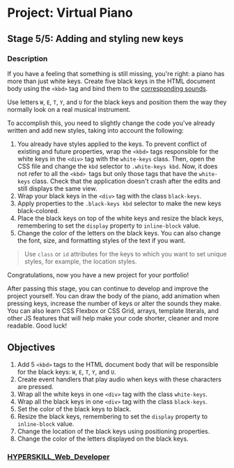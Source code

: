 # Project: Virtual Piano

## Stage 5/5: Adding and styling new keys

### Description

If you have a feeling that something is still missing, you're right: a piano has more than just white keys. Create five black keys in the HTML document body using the `<kbd>` tag and bind them to the [corresponding sounds](https://stepik.org/media/attachments/lesson/315625/black_keys.zip).

Use letters `W`, `E`, `T`, `Y`, and `U` for the black keys and position them the way they normally look on a real musical instrument.

To accomplish this, you need to slightly change the code you've already written and add new styles, taking into account the following:

1. You already have styles applied to the keys. To prevent conflict of existing and future properties, wrap the `<kbd>` tags responsible for the white keys in the `<div>` tag with the `white-keys` class. Then, open the CSS file and change the `kbd` selector to `.white-keys kbd`. Now, it does not refer to all the `<kbd> `tags but only those tags that have the `white-keys` class. Check that the application doesn't crash after the edits and still displays the same view.
2. Wrap your black keys in the `<div>` tag with the class `black-keys`.
3. Apply properties to the `.black-keys kbd` selector to make the new keys black-colored.
4. Place the black keys on top of the white keys and resize the black keys, remembering to set the `display` property to `inline-block` value.
5. Change the color of the letters on the black keys. You can also change the font, size, and formatting styles of the text if you want.

> Use `class` or `id` attributes for the keys to which you want to set unique styles, for example, the location styles.

Congratulations, now you have a new project for your portfolio!

After passing this stage, you can continue to develop and improve the project yourself. You can draw the body of the piano, add animation when pressing keys, increase the number of keys or alter the sounds they make. You can also learn CSS Flexbox or CSS Grid, arrays, template literals, and other JS features that will help make your code shorter, cleaner and more readable. Good luck!

## Objectives

1. Add 5 `<kbd>` tags to the HTML document body that will be responsible for the black keys: `W`, `E`, `T`, `Y`, and `U`.
2. Create event handlers that play audio when keys with these characters are pressed.
3. Wrap all the white keys in one `<div>` tag with the class `white-keys`.
4. Wrap all the black keys in one `<div>` tag with the class `black-keys`.
5. Set the color of the black keys to black.
6. Resize the black keys, remembering to set the `display` property to `inline-block` value.
7. Change the location of the black keys using positioning properties.
8. Change the color of the letters displayed on the black keys.

### [HYPERSKILL_Web_Developer](https://github.com/kakanew/HYPERSKILL_Web_Developer)